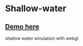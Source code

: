 # Shallow-water

## [Demo here](https://abbanmustafa.github.io/pr/index.html)
shallow water simulation with webgl
